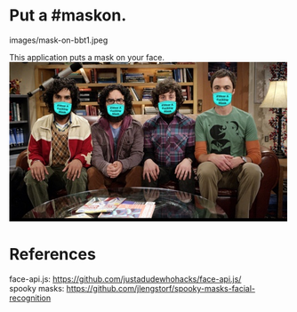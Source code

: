 # Put a #maskon.
images/mask-on-bbt1.jpeg

This application puts a mask on your face.
![maskon-bbt](images/mask-on-bbt1.jpeg)


# References
face-api.js: https://github.com/justadudewhohacks/face-api.js/  
spooky masks: https://github.com/jlengstorf/spooky-masks-facial-recognition
